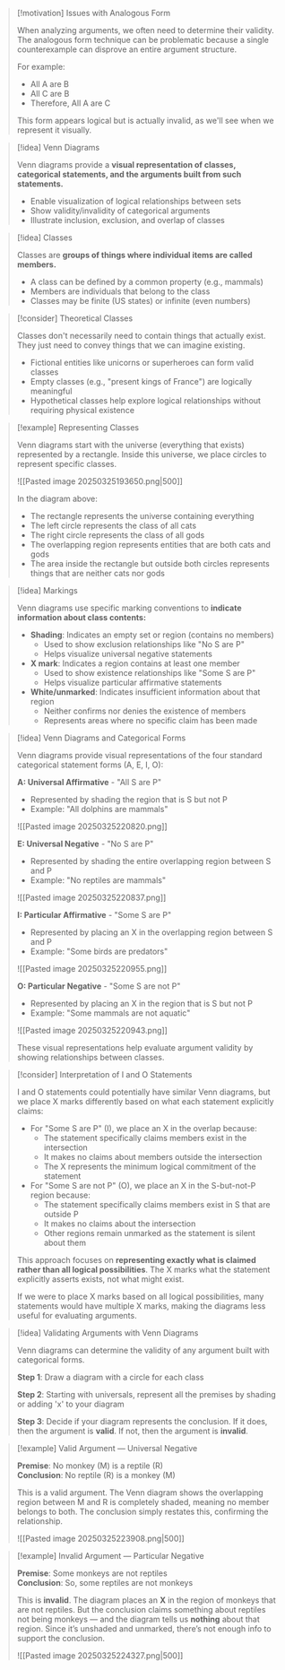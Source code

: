 > [!motivation] Issues with Analogous Form
> 
> When analyzing arguments, we often need to determine their validity. The analogous form technique can be problematic because a single counterexample can disprove an entire argument structure.
> 
> For example:
> 
> - All A are B
> - All C are B
> - Therefore, All A are C
> 
> This form appears logical but is actually invalid, as we'll see when we represent it visually.

> [!idea] Venn Diagrams
> 
> Venn diagrams provide a **visual representation of classes, categorical statements, and the arguments built from such statements.**
> 
> - Enable visualization of logical relationships between sets
> - Show validity/invalidity of categorical arguments
> - Illustrate inclusion, exclusion, and overlap of classes

> [!idea] Classes
> 
> Classes are **groups of things where individual items are called members.**
> 
> - A class can be defined by a common property (e.g., mammals)
> - Members are individuals that belong to the class
> - Classes may be finite (US states) or infinite (even numbers)

> [!consider] Theoretical Classes
> 
> Classes don't necessarily need to contain things that actually exist. They just need to convey things that we can imagine existing.
> 
> - Fictional entities like unicorns or superheroes can form valid classes
> - Empty classes (e.g., "present kings of France") are logically meaningful
> - Hypothetical classes help explore logical relationships without requiring physical existence

> [!example] Representing Classes
> 
> Venn diagrams start with the universe (everything that exists) represented by a rectangle. Inside this universe, we place circles to represent specific classes.
> 
> ![[Pasted image 20250325193650.png|500]]
> 
> In the diagram above:
> 
> - The rectangle represents the universe containing everything
> - The left circle represents the class of all cats
> - The right circle represents the class of all gods
> - The overlapping region represents entities that are both cats and gods
> - The area inside the rectangle but outside both circles represents things that are neither cats nor gods

> [!idea] Markings
> 
> Venn diagrams use specific marking conventions to **indicate information about class contents:**
> 
> - **Shading**: Indicates an empty set or region (contains no members)
>     - Used to show exclusion relationships like "No S are P"
>     - Helps visualize universal negative statements
> - **X mark**: Indicates a region contains at least one member
>     - Used to show existence relationships like "Some S are P"
>     - Helps visualize particular affirmative statements
> - **White/unmarked**: Indicates insufficient information about that region
>     - Neither confirms nor denies the existence of members
>     - Represents areas where no specific claim has been made

> [!idea] Venn Diagrams and Categorical Forms
> 
> Venn diagrams provide visual representations of the four standard categorical statement forms (A, E, I, O):
> 
> **A: Universal Affirmative** - "All S are P"
> 
> - Represented by shading the region that is S but not P
> - Example: "All dolphins are mammals"
> 
> ![[Pasted image 20250325220820.png]]
> 
> **E: Universal Negative** - "No S are P"
> 
> - Represented by shading the entire overlapping region between S and P
> - Example: "No reptiles are mammals"
> 
> ![[Pasted image 20250325220837.png]]
> 
> **I: Particular Affirmative** - "Some S are P"
> 
> - Represented by placing an X in the overlapping region between S and P
> - Example: "Some birds are predators"
> 
> ![[Pasted image 20250325220955.png]]
> 
> **O: Particular Negative** - "Some S are not P"
> 
> - Represented by placing an X in the region that is S but not P
> - Example: "Some mammals are not aquatic"
> 
>![[Pasted image 20250325220943.png]]
> 
> These visual representations help evaluate argument validity by showing relationships between classes.

> [!consider] Interpretation of I and O Statements
> 
> I and O statements could potentially have similar Venn diagrams, but we place X marks differently based on what each statement explicitly claims:
> 
> - For "Some S are P" (I), we place an X in the overlap because:
>     - The statement specifically claims members exist in the intersection
>     - It makes no claims about members outside the intersection
>     - The X represents the minimum logical commitment of the statement
> - For "Some S are not P" (O), we place an X in the S-but-not-P region because:
>     - The statement specifically claims members exist in S that are outside P
>     - It makes no claims about the intersection
>     - Other regions remain unmarked as the statement is silent about them
> 
> This approach focuses on **representing exactly what is claimed rather than all logical possibilities**. The X marks what the statement explicitly asserts exists, not what might exist.
> 
> If we were to place X marks based on all logical possibilities, many statements would have multiple X marks, making the diagrams less useful for evaluating arguments.

> [!idea] Validating Arguments with Venn Diagrams
> 
> Venn diagrams can determine the validity of any argument built with categorical forms. 
> 
> **Step 1**: Draw a diagram with a circle for each class
> 
> **Step 2**: Starting with universals, represent all the premises by shading or adding 'x' to your diagram
> 
> **Step 3**: Decide if your diagram represents the conclusion. If it does, then the argument is **valid**. If not, then the argument is **invalid**.

> [!example] Valid Argument — Universal Negative
> 
> **Premise**: No monkey (M) is a reptile (R)  
> **Conclusion**: No reptile (R) is a monkey (M)
> 
> This is a valid argument. The Venn diagram shows the overlapping region between M and R is completely shaded, meaning no member belongs to both. The conclusion simply restates this, confirming the relationship.
> 
> ![[Pasted image 20250325223908.png|500]]

> [!example] Invalid Argument — Particular Negative
> 
> **Premise**: Some monkeys are not reptiles  
> **Conclusion**: So, some reptiles are not monkeys
> 
> This is **invalid**. The diagram places an **X** in the region of monkeys that are not reptiles. But the conclusion claims something about reptiles not being monkeys — and the diagram tells us **nothing** about that region. Since it’s unshaded and unmarked, there’s not enough info to support the conclusion.
> 
> ![[Pasted image 20250325224327.png|500]]
